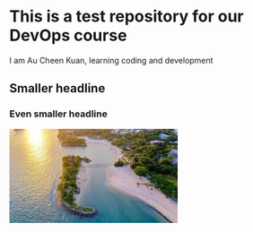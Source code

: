 # This is a test repository for our DevOps course

I am Au Cheen Kuan, learning coding and development

## Smaller headline


### Even smaller headline

![](Sentosa.jpg)
